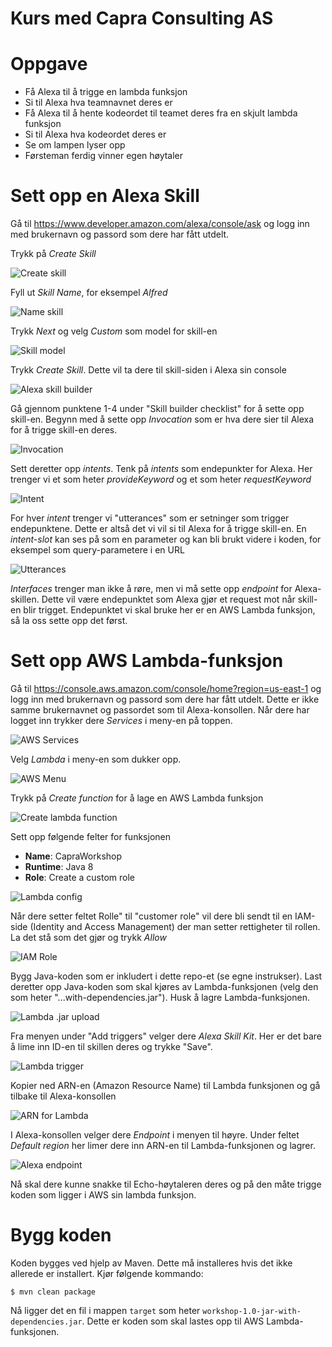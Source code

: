 # Kurs med Capra Consulting AS

# Oppgave

* Få Alexa til å trigge en lambda funksjon
* Si til Alexa hva teamnavnet deres er
* Få Alexa til å hente kodeordet til teamet deres fra en skjult lambda funksjon
* Si til Alexa hva kodeordet deres er
* Se om lampen lyser opp
* Førsteman ferdig vinner egen høytaler

# Sett opp en Alexa Skill

Gå til https://www.developer.amazon.com/alexa/console/ask og logg inn med brukernavn og passord som dere har fått utdelt.

Trykk på *Create Skill*

![Create skill](./figs/create-skill.png)

Fyll ut *Skill Name*, for eksempel *Alfred*

![Name skill](./figs/name-skill.png)

Trykk *Next* og velg *Custom* som model for skill-en

![Skill model](./figs/skill-model.png)

Trykk *Create Skill*. Dette vil ta dere til skill-siden i Alexa sin console

![Alexa skill builder](./figs/skill-builder-checklist.png)

Gå gjennom punktene 1-4 under "Skill builder checklist" for å sette opp skill-en. Begynn med å sette opp *Invocation* som er hva dere sier til Alexa for å trigge skill-en deres.

![Invocation](./figs/invocation-name.png)

Sett deretter opp *intents*. Tenk på *intents* som endepunkter for Alexa. Her trenger vi et som heter *provideKeyword* og et som heter *requestKeyword*

![Intent](./figs/intent.png)

For hver *intent* trenger vi "utterances" som er setninger som trigger endepunktene. Dette er altså det vi vil si til Alexa for å trigge skill-en. En *intent-slot* kan ses på som en parameter og kan bli brukt videre i koden, for eksempel som query-parametere i en URL

![Utterances](./figs/utterances.png)

*Interfaces* trenger man ikke å røre, men vi må sette opp *endpoint* for Alexa-skillen. Dette vil være endepunktet som Alexa gjør et request mot når skill-en blir trigget. Endepunktet vi skal bruke her er en AWS Lambda funksjon, så la oss sette opp det først.

# Sett opp AWS Lambda-funksjon

Gå til https://console.aws.amazon.com/console/home?region=us-east-1 og logg inn med brukernavn og passord som dere har fått utdelt. Dette er ikke samme brukernavnet og passordet som til Alexa-konsollen. Når dere har logget inn trykker dere *Services* i meny-en på toppen.

![AWS Services](./figs/services.png)

Velg *Lambda* i meny-en som dukker opp.

![AWS Menu](./figs/lambda.png)

Trykk på *Create function* for å lage en AWS Lambda funksjon

![Create lambda function](./figs/create-lambda-function.png)


Sett opp følgende felter for funksjonen
* **Name**: CapraWorkshop
* **Runtime**: Java 8
* **Role**: Create a custom role
  
![Lambda config](./figs/lambda-config.png)
  
Når dere setter feltet Rolle" til "customer role" vil dere bli sendt til en IAM-side (Identity and Access Management) der man setter rettigheter til rollen. La det stå som det gjør og trykk *Allow*

![IAM Role](./figs/iam-role.png)

Bygg Java-koden som er inkludert i dette repo-et (se egne instrukser). Last deretter opp Java-koden som skal kjøres av Lambda-funksjonen (velg den som heter "...with-dependencies.jar"). Husk å lagre Lambda-funksjonen.

![Lambda .jar upload](./figs/upload-jar.png)

Fra menyen under "Add triggers" velger dere *Alexa Skill Kit*. Her er det bare å lime inn ID-en til skillen deres og trykke "Save".

![Lambda trigger](./figs/configure-alexa-skill.png)

Kopier ned ARN-en (Amazon Resource Name) til Lambda funksjonen og gå tilbake til Alexa-konsollen

![ARN for Lambda](./figs/find-arn.png)

I Alexa-konsollen velger dere *Endpoint* i menyen til høyre. Under feltet *Default region* her limer dere inn ARN-en til Lambda-funksjonen og lagrer.

![Alexa endpoint](./figs/set-endpoint.png)

Nå skal dere kunne snakke til Echo-høytaleren deres og på den måte trigge koden som ligger i AWS sin lambda funksjon. 

# Bygg koden 

Koden bygges ved hjelp av Maven. Dette må installeres hvis det ikke allerede er installert.
Kjør følgende kommando:

```
$ mvn clean package
```

Nå ligger det en fil i mappen `target` som heter `workshop-1.0-jar-with-dependencies.jar`. Dette er koden som skal lastes opp til AWS Lambda-funksjonen.
